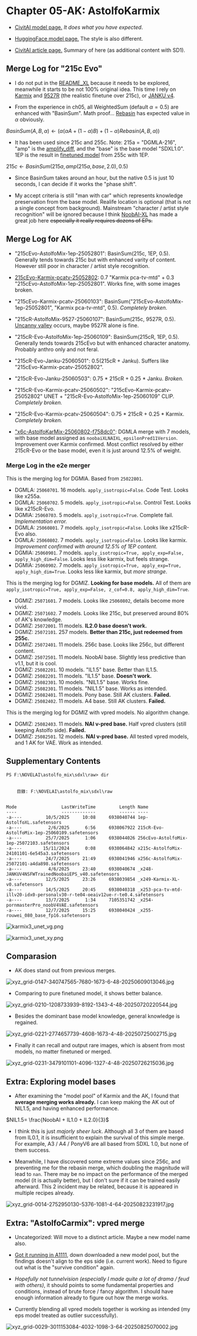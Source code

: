 # Chapter 05-AK: AstolfoKarmix #

- [CivitAI model page.](https://civitai.com/models/1671685) *It does what you have expected*.

- [HuggingFace model page.](https://huggingface.co/6DammK9/AstolfoMix-XL) The style is also different.

- [CivitAI article page.](https://civitai.com/articles/3409) Summary of here (as additional content with SD1).

## Merge Log for "215c Evo" ##

- I do not put in the [README_XL](./README_XL.MD) because it needs to be explored, meanwhile it starts to be not 100% original idea. This time I rely on [Karmix](../ch02/karmix.md) and [9527R](https://civitai.com/models/176449/9527-detail-realistic-xl) (the realistic finetune over 215c), or [JANKU v4](https://civitai.com/models/1277670/janku-v4-nsfw-trained-noobai-eps-rouwei-illustrious-xl).

- From the experience in ch05, all WeightedSum (default $\alpha=0.5$) are enhanced with "BasinSum". Math proof... [Rebasin](../ch01/readme.md) has expected value in $\alpha$ obviously.

${BasinSum}(A,B,\alpha) \leftarrow ( \alpha (\alpha A + (1-\alpha) B) + (1-\alpha) Rebasin(A,B,\alpha) )$

- It has been used since 215c and 255c. Note: 215a = "DGMLA-216", "amp" is the [amplify_diff](./amplify_diff.ipynb), and the "base" is the base model "SDXL1.0". 1EP is the result in [finetuned model](../ch06/) from 255c with 1EP.

${215c} \leftarrow {BasinSum}(215a,amp(215a,base,2.0),0.5)$

- Since BasinSum takes around an hour, but the native 0.5 is just 10 seconds, I can decide if it works the "phase shift".

- My accept criteria is still "man with car" which represents knowledge preservation from the base model. Realife location is optional (that is not a single concept from background). Mainstream "character / artist style recognition" will be ignored because I think [NoobAI-XL](https://civitai.com/models/833294/noobai-xl-nai-xl) has made a great job here ~~especially it really requires dozens of EPs.~~

## Merge Log for AK ##

- "215cEvo-AstolfoMix-1ep-25052801": BasinSum(215c, 1EP, 0.5). Generally tends towards 215c but with enhanced varity of content. However still poor in character / artist style recognition.

- [215cEvo-Karmix-pcatv-25052802](https://huggingface.co/6DammK9/AstolfoMix-XL/blob/main/215cEvo-Karmix-pcatv-25052802.safetensors): 0.7 "Karmix pca-tv-mtd" + 0.3 "215cEvo-AstolfoMix-1ep-25052801". Works fine, with some images broken.

- "215cEvo-Karmix-pcatv-25060103": BasinSum("215cEvo-AstolfoMix-1ep-25052801", "Karmix pca-tv-mtd", 0.5). *Completely broken.*

- "215cR-AstolfoMix-9527-25060107": BasinSum(215c, 9527R, 0.5). [Uncanny valley](https://en.wikipedia.org/wiki/Uncanny_valley) occurs, maybe 9527R alone is fine.

- "215cR-Evo-AstolfoMix-1ep-25060109": BasinSum(215cR, 1EP, 0.5). Generally tends towards 215cEvo but with enhanced character anatomy. Probably anthro only and not feral.

- "215cR-Evo-Janku-25060501": 0.5(215cR + Janku). Suffers like "215cEvo-Karmix-pcatv-25052802".

- "215cR-Evo-Janku-25060503": 0.75 * 215cR + 0.25 * Janku. *Broken.*

- "215cR-Evo-Karmix-pcatv-25060502": "215cEvo-Karmix-pcatv-25052802" UNET + "215cR-Evo-AstolfoMix-1ep-25060109" CLIP. *Completely broken.*

- "215cR-Evo-Karmix-pcatv-25060504": 0.75 * 215cR + 0.25 * Karmix. *Completely broken.*

- ["x6c-AstolfoKarMix-25060802-f758dc0"](https://huggingface.co/6DammK9/AstolfoMix-XL/blob/main/x6c-AstolfoKarMix-25060802-f758dc0.safetensors): DGMLA merge with 7 models, with base model assigned as `noobaiXLNAIXL_epsilonPred11Version`. Improvement over Karmix confirmed. Most conflict resolved by either 215cR-Evo or the base model, even it is just around 12.5% of weight.

### Merge Log in the e2e merger ###

This is the merging log for DGMIA. Based from `25022801`.
- DGMLA: `25060701`. 16 models. `apply_isotropic=False`. Code Test. Looks like x255a.
- DGMLA: `25060702`. 5 models. `apply_isotropic=False`. Control Test. Looks like x215cR-Evo.
- DGMIA: `25060703`. 5 models. `apply_isotropic=True`. Complete fail. *Implementation error.*
- DGMLA: `25060801`. 7 models. `apply_isotropic=False`. Looks like x215cR-Evo also.
- DGMLA: `25060802`. 7 models. `apply_isotropic=False`. Looks like karmix. *Improvement confirmed with around 12.5% of 1EP content.*
- DGMIA: `25060901`. 7 models. `apply_isotropic=True, apply_exp=False, apply_high_dim=False`. Looks less like karmix, but feels strange.
- DGMIA: `25060902`. 7 models. `apply_isotropic=True, apply_exp=True, apply_high_dim=True`. Looks less like karmix, but *more strange*.

This is the merging log for DGMIZ. **Looking for base models.** All of them are `apply_isotropic=True, apply_exp=False, z_cof=0.8, apply_high_dim=True`.
- DGMIZ: `25071601`. 7 models. Looks like `25060802`, details become more vivid.
- DGMIZ: `25071602`. 7 models. Looks like 215c, but preserved around 80% of AK's knowledge.
- DGMIZ: `25072001`. 11 models. **IL2.0 base doesn't work.**
- DGMIZ: `25072101`. 257 models. **Better than 215c, just redeemed from 255c.**
- DGMIZ: `25072401`. 11 models. 256c base. Looks like 256c, but different content.
- DGMIZ: `25072501`. 11 models. NoobAI base. Slightly less predictive than v1.1, but it is cool.
- DGMIZ: `25082201`. 10 models. "IL1.5" base. Better than IL1.5.
- DGMIZ: `25082201`. 11 models. "IL1.5" base. **Doesn't work.**
- DGMIZ: `25082301`. 10 models. "NIL1.5" base. Works fine.
- DGMIZ: `25082301`. 11 models. "NIL1.5" base. Works as intended.
- DGMIZ: `25082401`. 11 models. Pony base. Still AK clusters. **Failed.**
- DGMIZ: `25082402`. 11 models. A4 base. Still AK clusters. **Failed.**

This is the merging log for DGMIZ with vpred models. No algorithm change.
- DGMIZ: `25082403`. 11 models. **NAI v-pred base.** Half vpred clusters (still keeping Astolfo side). **Failed.**
- DGMIZ: `25082501`. 12 models. **NAI v-pred base.** All tested vpred models, and 1 AK for VAE. Work as intended.

## Supplementary Contents ##

```log
PS F:\NOVELAI\astolfo_mix\sdxl\raw> dir


    目錄: F:\NOVELAI\astolfo_mix\sdxl\raw


Mode                 LastWriteTime         Length Name
----                 -------------         ------ ----
-a----         10/5/2025     10:08     6938040744 1ep-AstolfoXL.safetensors
-a----          2/6/2025      6:56     6938067922 215cR-Evo-AstolfoMix-1ep-25060109.safetensors
-a----         25/7/2025      1:06     6938044026 256cEvo-AstolfoMix-1ep-25072103.safetensors
-a----        15/11/2024      0:08     6938064842 x215c-AstolfoMix-24101101-6e545a3.safetensors
-a----         24/7/2025     21:49     6938041946 x256c-AstolfoMix-25072101-a4da898.safetensors
-a----          4/6/2025     23:40     6938040674 _x248-JANKUV4NSFWTrainedNoobaiEPS_v40.safetensors
-a----         12/5/2025     23:26     6938039854 _x249-Karmix-XL-v0.safetensors
-a----         14/5/2025     20:45     6938040318 _x253-pca-tv-mtd-illv20-idx0-personalv30-r-te04-oeaiv12ue-r-te0.4.safetensors
-a----         13/7/2025      1:34     7105351742 _x254-pornmasterPro_noobV4VAE.safetensors
-a----         12/7/2025     15:25     6938040424 _x255-rouwei_080_base_fp16.safetensors
```

![karmix3_unet_vg.png](../ch03/v2a/img/karmix3_unet_vg.png)

![karmix3_unet_xy.png](../ch03/v2a/img/karmix3_unet_xy.png)

## Comparasion ##

- AK does stand out from previous merges.

![xyz_grid-0147-340747565-7680-1673-6-48-20250609013046.jpg](./img/xyz_grid-0147-340747565-7680-1673-6-48-20250609013046.jpg)

- Comparing to pure finetuned model, it shows better balance.

![xyz_grid-0210-1208733939-8192-1343-4-48-20250720220544.jpg](./img/xyz_grid-0210-1208733939-8192-1343-4-48-20250720220544.jpg)

- Besides the dominant base model knowledge, general knowledge is regained.

![xyz_grid-0221-2774657739-4608-1673-4-48-20250725002715.jpg](./img/xyz_grid-0221-2774657739-4608-1673-4-48-20250725002715.jpg)

- Finally it can recall and output rare images, which is absent from most models, no matter finetuned or merged.

![xyz_grid-0231-3479101101-4096-1327-4-48-20250726215036.jpg](./img/xyz_grid-0231-3479101101-4096-1327-4-48-20250726215036.jpg)

## Extra: Exploring model bases ##

- After examining the "model pool" of Karmix and the AK, I found that **average merging works already.** I can keep making the AK out of NIL1.5, and having enhanced performance.

$NIL1.5= \frac{NoobAI + IL1.0 + IL2.0}{3}$

- I think this is just *majorly sheer luck*. Although all 3 of them are based from IL0.1, it is insufficient to explain the survival of this simple merge. For example, A3 / A4 / PonyV6 are all based from SDXL 1.0, but none of them success.

- Meanwhile, I have discovered some extreme values since 256c, and preventing me for the rebasin merge, which doubling the magnitude will lead to `nan`. There may be no impact on the performance of the merged model (it is actually better), but I don't sure if it can be trained easily afterward. This 2 incident may be related, because it is appeared in multiple recipes already.

![xyz_grid-0014-2752950130-5376-1081-4-64-20250823231917.jpg](./img/xyz_grid-0014-2752950130-5376-1081-4-64-20250823231917.jpg)

## Extra: "AstolfoCarmix": vpred merge ##

- Uncategorized: Will move to a distinct article. Maybe a new model name also.

- [Got it running in A1111](../ch01/vpred.md#extra-sdxl-vpred-in-a1111), down downloaded a new model pool, but the findings doesn't align to the eps side (i.e. current work). Need to figure out what is the "survive condition" again.

- *Hopefully not tunnelvision (especially I made quite a lot of drama / feud with others)*, it should points to some fundamental properties and conditions, instead of brute force / fancy algorithm. I should have enough information already to figure out how the merge works.

- Currently blending all vpred models together is working as intended (my eps model treated as outlier successfully).

![xyz_grid-0029-3011153084-4032-1098-3-64-20250825070002.jpg](./img/xyz_grid-0029-3011153084-4032-1098-3-64-20250825070002.jpg)
